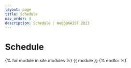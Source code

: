```yaml
---
layout: page
title: Schedule
nav_order: 4
description: Schedule | Web3@KAIST 2023
---
```


# Schedule 

{% for module in site.modules %}
{{ module }}
{% endfor %}

